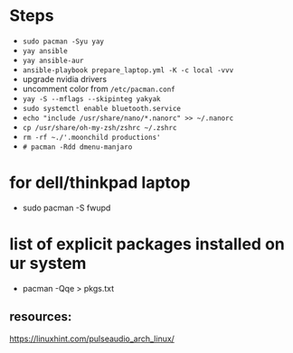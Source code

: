 # Steps
- `sudo pacman -Syu yay`
- `yay ansible`
- `yay ansible-aur`
- `ansible-playbook prepare_laptop.yml -K -c local -vvv`
- upgrade nvidia drivers
- uncomment color from `/etc/pacman.conf`
- `yay -S --mflags --skipinteg yakyak`
- `sudo systemctl enable bluetooth.service`
- `echo "include /usr/share/nano/*.nanorc" >> ~/.nanorc`
-  `cp /usr/share/oh-my-zsh/zshrc ~/.zshrc`
- `rm -rf ~./'.moonchild productions'`
- `# pacman -Rdd dmenu-manjaro`



# for dell/thinkpad laptop
- sudo pacman -S fwupd


# list of explicit packages installed on ur system
- pacman -Qqe  > pkgs.txt

## resources:
https://linuxhint.com/pulseaudio_arch_linux/

